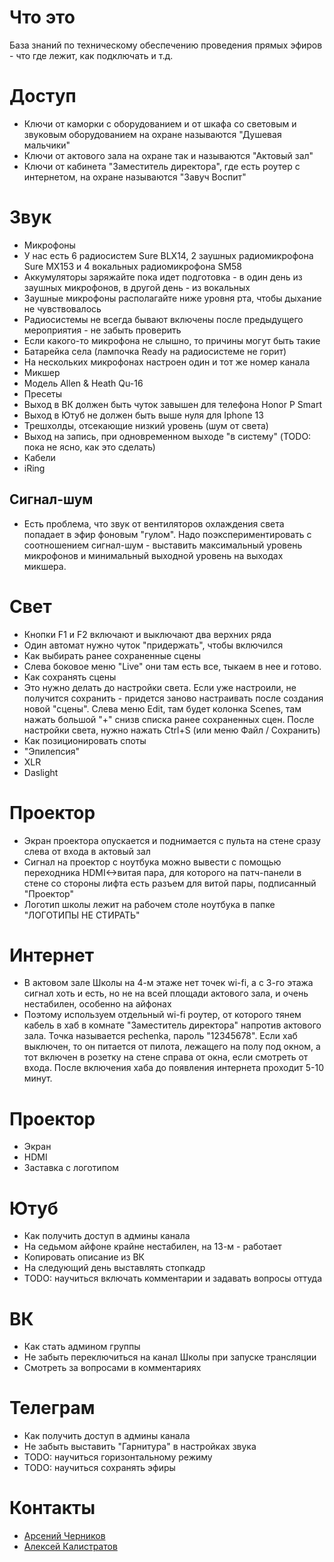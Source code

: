 # Что это
База знаний по техническому обеспечению проведения прямых эфиров - что где лежит, как подключать и т.д.

# Доступ
* Ключи от каморки с оборудованием и от шкафа со световым и звуковым оборудованием на охране называются "Душевая мальчики"
* Ключи от актового зала на охране так и называются "Актовый зал"
* Ключи от кабинета "Заместитель директора", где есть роутер с интернетом, на охране называются "Завуч Воспит"

# Звук
* Микрофоны
 * У нас есть 6 радиосистем Sure BLX14, 2 заушных радиомикрофона Sure MX153 и 4 вокальных радиомикрофона SM58
 * Аккумуляторы заряжайте пока идет подготовка - в один день из заушных микрофонов, в другой день - из вокальных
 * Заушные микрофоны располагайте ниже уровня рта, чтобы дыхание не чувствовалось
 * Радиосистемы не всегда бывают включены после предыдущего мероприятия - не забыть проверить
 * Если какого-то микрофона не слышно, то причины могут быть такие
  * Батарейка села (лампочка Ready на радиосистеме не горит)
  * На нескольких микрофонах настроен один и тот же номер канала
* Микшер
 * Модель Allen & Heath Qu-16 
 * Пресеты
 * Выход в ВК должен быть чуток завышен для телефона Honor P Smart
 * Выход в Ютуб не должен быть выше нуля для Iphone 13
 * Трешхолды, отсекающие низкий уровень (шум от света)
 * Выход на запись, при одновременном выходе "в систему" (TODO: пока не ясно, как это сделать)
* Кабели
 * iRing
  
## Сигнал-шум
* Есть проблема, что звук от вентиляторов охлаждения света попадает в эфир фоновым "гулом". Надо поэкспериментировать с соотношением сигнал-шум - выставить максимальный уровень микрофонов и минимальный выходной уровень на выходах микшера.
  
# Свет
* Кнопки F1 и F2 включают и выключают два верхних ряда
* Один автомат нужно чуток "придержать", чтобы включился
* Как выбирать ранее сохраненные сцены
 * Слева боковое меню "Live" они там есть все, тыкаем в нее и готово.
* Как сохранять сцены
 * Это нужно делать до настройки света. Если уже настроили, не получится сохранить - придется заново настраивать после создания новой "сцены". Слева меню Edit, там будет колонка Scenes, там нажать большой "+" снизв списка ранее сохраненных сцен. После настройки света, нужно нажать Ctrl+S (или меню Файл / Сохранить)
* Как позиционировать споты
* "Эпилепсия"
* XLR
* Daslight

# Проектор
* Экран проектора опускается и поднимается с пульта на стене сразу слева от входа в актовый зал
* Сигнал на проектор с ноутбука можно вывести с помощью переходника HDMI<->витая пара, для которого на патч-панели в стене со стороны лифта есть разъем для витой пары, подписанный "Проектор"
* Логотип школы лежит на рабочем столе ноутбука в папке "ЛОГОТИПЫ НЕ СТИРАТЬ"

# Интернет
* В актовом зале Школы на 4-м этаже нет точек wi-fi, а с 3-го этажа сигнал хоть и есть, но не на всей площади актового зала, и очень нестабилен, особенно на айфонах
* Поэтому используем отдельный wi-fi роутер, от которого тянем кабель в хаб в комнате "Заместитель директора" напротив актового зала. Точка называется pechenka, пароль "12345678". Если хаб выключен, то он питается от пилота, лежащего на полу под окном, а тот включен в розетку на стене справа от окна, если смотреть от входа. После включения хаба до появления интернета проходит 5-10 минут.

# Проектор
* Экран
* HDMI
* Заставка с логотипом

# Ютуб
* Как получить доступ в админы канала
* На седьмом айфоне крайне нестабилен, на 13-м - работает
* Копировать описание из ВК
* На следующий день выставлять стопкадр
* TODO: научиться включать комментарии и задавать вопросы оттуда

# ВК
* Как стать админом группы
* Не забыть переключиться на канал Школы при запуске трансляции
* Смотреть за вопросами в комментариях

# Телеграм
* Как получить доступ в админы канала
* Не забыть выставить "Гарнитура" в настройках звука
* TODO: научиться горизонтальному режиму
* TODO: научиться сохранять эфиры

# Контакты
* [Арсений Черников](https://vk.com/arsencher)
* [Алексей Калистратов](https://vk.com/karamazzow)
